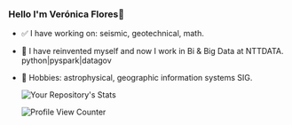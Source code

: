 ### Hello I'm Verónica Flores👋

- ✅ I have working on:
      seismic,
      geotechnical, 
      math. 
      
- 🌱 I have reinvented myself and now I work in Bi & Big Data at NTTDATA. python|pyspark|datagov 
      
- 🏓 Hobbies:
      astrophysical,
      geographic information systems SIG.
      
     ![Your Repository's Stats](https://github-readme-stats.vercel.app/api/top-langs/?username=veflo13&theme=blue-green&langs_count=10) 
     
     ![Profile View Counter](https://komarev.com/ghpvc/?username=veflo13)
      
  


<!--
**veflo13/veflo13** is a ✨ _special_ ✨ repository because its `README.md` (this file) appears on your GitHub profile.

Here are some ideas to get you started:

- 🔭 I’m currently working on ...
- 🌱 I’m currently learning ...
- 👯 I’m looking to collaborate on ...
- 🤔 I’m looking for help with ...
- 💬 Ask me about ...
- 📫 How to reach me: ...
- 😄 Pronouns: ...
- ⚡ Fun fact: ...
-->
